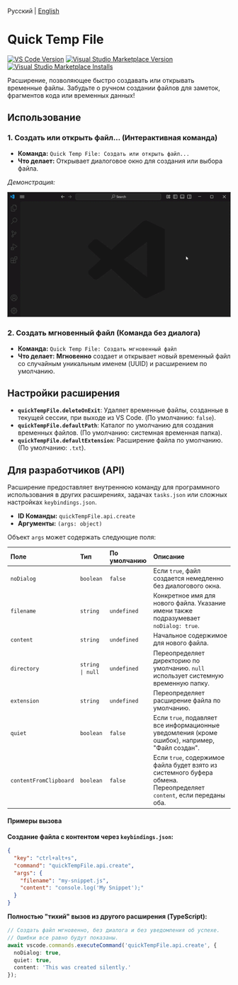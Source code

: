 Русский | [English](README.md)

# Quick Temp File

[![VS Code Version](https://img.shields.io/badge/vscode-^1.80.0-blue.svg)](https://code.visualstudio.com) [![Visual Studio Marketplace Version](https://img.shields.io/vscode-marketplace/v/slyf.quick-temp-file.svg)](https://marketplace.visualstudio.com/items?itemName=slyf.quick-temp-file) [![Visual Studio Marketplace Installs](https://img.shields.io/vscode-marketplace/i/slyf.quick-temp-file.svg)](https://marketplace.visualstudio.com/items?itemName=slyf.quick-temp-file)

Расширение, позволяющее быстро создавать или открывать временные файлы. Забудьте о ручном создании файлов для заметок, фрагментов кода или временных данных!

## Использование

### 1. Создать или открыть файл... (Интерактивная команда)

* **Команда:** `Quick Temp File: Создать или открыть файл...`
* **Что делает:** Открывает диалоговое окно для создания или выбора файла.

*Демонстрация:*

![Quick Temp File](images/demo.gif)

### 2. Создать мгновенный файл (Команда без диалога)

* **Команда:** `Quick Temp File: Создать мгновенный файл`
* **Что делает:** **Мгновенно** создает и открывает новый временный файл со случайным уникальным именем (UUID) и расширением по умолчанию.

## Настройки расширения

* **`quickTempFile.deleteOnExit`**: Удаляет временные файлы, созданные в текущей сессии, при выходе из VS Code. (По умолчанию: `false`).
* **`quickTempFile.defaultPath`**: Каталог по умолчанию для создания временных файлов. (По умолчанию: системная временная папка).
* **`quickTempFile.defaultExtension`**: Расширение файла по умолчанию. (По умолчанию: `.txt`).

## Для разработчиков (API)

Расширение предоставляет внутреннюю команду для программного использования в других расширениях, задачах `tasks.json` или сложных настройках `keybindings.json`.

* **ID Команды:** `quickTempFile.api.create`
* **Аргументы:** `(args: object)`

Объект `args` может содержать следующие поля:

| Поле | Тип | По умолчанию | Описание |
| :--- | :--- | :--- | :--- |
| `noDialog` | `boolean`| `false` | Если `true`, файл создается немедленно без диалогового окна. |
| `filename` | `string` | `undefined` | Конкретное имя для нового файла. Указание имени также подразумевает `noDialog: true`. |
| `content` | `string` | `undefined` | Начальное содержимое для нового файла. |
| `directory`| `string \| null` | `undefined` | Переопределяет директорию по умолчанию. `null` использует системную временную папку. |
| `extension`| `string` | `undefined` | Переопределяет расширение файла по умолчанию. |
| `quiet` | `boolean` | `false` | Если `true`, подавляет все информационные уведомления (кроме ошибок), например, "Файл создан". |
| `contentFromClipboard` |	`boolean` |	`false` |	Если `true`, содержимое файла будет взято из системного буфера обмена. Переопределяет `content`, если переданы оба. |

#### Примеры вызова

**Создание файла с контентом через `keybindings.json`:**
```json
{
  "key": "ctrl+alt+s",
  "command": "quickTempFile.api.create",
  "args": {
    "filename": "my-snippet.js",
    "content": "console.log('My Snippet');"
  }
}
```

**Полностью "тихий" вызов из другого расширения (TypeScript):**
```typescript
// Создать файл мгновенно, без диалога и без уведомления об успехе.
// Ошибки все равно будут показаны.
await vscode.commands.executeCommand('quickTempFile.api.create', {
  noDialog: true,
  quiet: true,
  content: 'This was created silently.'
});
```